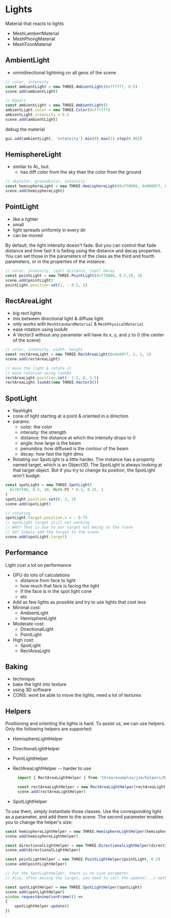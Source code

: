 # Lights 
Material that reacts to lights
- MeshLambertMaterial
- MeshPhongMaterial
- MeshToonMaterial

## AmbientLight
- omnidirectional lightning on all geos of the scene
```js
// color, intensity
const ambientLight = new THREE.AmbientLight(0xffffff, 0.5)
scene.add(ambientLight)

// Equals
const ambientLight = new THREE.AmbientLight()
ambientLight.color = new THREE.Color(0xffffff)
ambientLight.intensity = 0.5
scene.add(ambientLight)
```

debug the material
```js
gui.add(ambientLight, 'intensity').min(0).max(1).step(0.001)
```

## HemisphereLight
- similar to AL, but:
    - has diff color from the sky than the color from the ground
```js
// skyColor, groundColor, intensity
const hemisphereLight = new THREE.HemisphereLight(0xff0000, 0x0000ff, 0.3)
scene.add(hemisphereLight)
```

## PointLight
- like a lighter
- small
- light spreads uniformly in every dir
- can be moved

By default, the light intensity doesn't fade. But you can control that fade distance and how fast it is fading using the distance and decay properties. You can set those in the parameters of the class as the third and fourth parameters, or in the properties of the instance:


```js
// color, intensity, (opt) distance, (opt) decay
const pointLight = new THREE.PointLight(0xff9000, 0.5,10, 2)
scene.add(pointLight)
pointLight.position.set(1, - 0.5, 1)
```

## RectAreaLight
- big rect lights
- mix between directional light & diffuse light
- only works with `MeshStandardMaterial` & `MeshPhysicalMaterial`
- ease rotation using lookAt
- A Vector3 without any parameter will have its x, y, and z to 0 (the center of the scene)

```js
// color, intensity, width, height
const rectAreaLight = new THREE.RectAreaLight(0x4e00ff, 2, 1, 1)
scene.add(rectAreaLight)

// move the light & rotate it
// ease rotation using lookAt
rectAreaLight.position.set(- 1.5, 0, 1.5)
rectAreaLight.lookAt(new THREE.Vector3())
```

## SpotLight
- flashlight
- cone of light starting at a point & oriented in a direction
- params:
  - color: the color
  - intensity: the strength
  - distance: the distance at which the intensity drops to 0
  - angle: how large is the beam
  - penumbra: how diffused is the contour of the beam
  - decay: how fast the light dims
- Rotating our SpotLight is a little harder. The instance has a property named target, which is an Object3D. The SpotLight is always looking at that target object. But if you try to change its position, the SpotLight won't budge:


```js
const spotLight = new THREE.SpotLight(
  0x78ff00, 0.5, 10, Math.PI * 0.1, 0.25, 1
)
spotLight.position.set(0, 2, 3)
scene.add(spotLight)

// rotating
spotLight.target.position.x = - 0.75
// spotLight target still not working
// WHY? That is due to our target not being in the scene
// SO? Simply add the target to the scene
scene.add(spotLight.target)
```

## Performance
Light cost a lot on performance
- GPU do lots of calculations
    - distance from face to light
    - how much that face is facing the light
    - if the face is in the spot light cone
    - etc
- Add as few lights as possible and try to use lights that cost less
- Minimal cost:
    - AmbientLight
    - HemisphereLight
- Moderate cost:
    - DirectionalLight
    - PointLight
- High cost:
    - SpotLight
    - RectAreaLight

## Baking
- techinique
- bake the light into texture
- using 3D software
- CONS: wont be able to move the lights, need a lot of textures

## Helpers
Positioning and orienting the lights is hard. To assist us, we can use helpers. Only the following helpers are supported:
- HemisphereLightHelper
- DirectionalLightHelper
- PointLightHelper
- RectAreaLightHelper -- harder to use
  ```js
    import { RectAreaLightHelper } from 'three/examples/jsm/helpers/RectAreaLightHelper.js';

    const rectAreaLightHelper = new RectAreaLightHelper(rectAreaLight)
    scene.add(rectAreaLightHelper)
  ```

- SpotLightHelper

To use them, simply instantiate those classes. Use the corresponding light as a parameter, and add them to the scene. The second parameter enables you to change the helper's size:

```js
const hemisphereLightHelper = new THREE.HemisphereLightHelper(hemisphereLight, 0.2)
scene.add(hemisphereLightHelper)

const directionalLightHelper = new THREE.DirectionalLightHelper(directionalLight, 0.2)
scene.add(directionalLightHelper)

const pointLightHelper = new THREE.PointLightHelper(pointLight, 0.2)
scene.add(pointLightHelper)

// For the SpotLightHelper, there is no size parameter.
// Also, after moving the target, you need to call the update(...) method but on the next frame:

const spotLightHelper = new THREE.SpotLightHelper(spotLight)
scene.add(spotLightHelper)
window.requestAnimationFrame(() =>
{
    spotLightHelper.update()
})
```